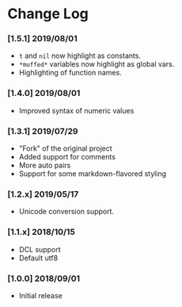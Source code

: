 # Change Log
### [1.5.1] 2019/08/01
- `t` and `nil` now highlight as constants.
- `*muffed*` variables now highlight as global vars.
- Highlighting of function names.

### [1.4.0] 2019/08/01
- Improved syntax of numeric values
  
### [1.3.1] 2019/07/29
- "Fork" of the original project
- Added support for comments
- More auto pairs
- Support for some markdown-flavored styling

### [1.2.x] 2019/05/17
- Unicode conversion support. 

### [1.1.x] 2018/10/15
- DCL support
- Default utf8

### [1.0.0] 2018/09/01
- Initial release